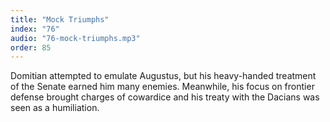 ```yaml
---
title: "Mock Triumphs"
index: "76"
audio: "76-mock-triumphs.mp3"
order: 85
---
```


Domitian attempted to emulate Augustus, but his heavy-handed treatment of the Senate earned him many enemies. Meanwhile, his focus on frontier defense brought charges of cowardice and his treaty with the Dacians was seen as a humiliation.
